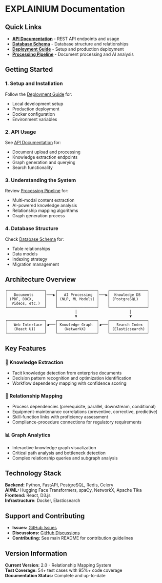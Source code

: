 # EXPLAINIUM Documentation

## Quick Links

- **[API Documentation](api.md)** - REST API endpoints and usage
- **[Database Schema](database.md)** - Database structure and relationships
- **[Deployment Guide](deployment.md)** - Setup and production deployment
- **[Processing Pipeline](processing.md)** - Document processing and AI analysis

## Getting Started

### 1. Setup and Installation
Follow the [Deployment Guide](deployment.md) for:
- Local development setup
- Production deployment
- Docker configuration
- Environment variables

### 2. API Usage
See [API Documentation](api.md) for:
- Document upload and processing
- Knowledge extraction endpoints
- Graph generation and querying
- Search functionality

### 3. Understanding the System
Review [Processing Pipeline](processing.md) for:
- Multi-modal content extraction
- AI-powered knowledge analysis
- Relationship mapping algorithms
- Graph generation process

### 4. Database Structure
Check [Database Schema](database.md) for:
- Table relationships
- Data models
- Indexing strategy
- Migration management

## Architecture Overview

```
┌─────────────────┐    ┌──────────────────┐    ┌─────────────────┐
│   Documents     │───▶│   AI Processing  │───▶│  Knowledge DB   │
│ (PDF, DOCX,     │    │ (NLP, ML Models) │    │ (PostgreSQL)    │
│  Videos, etc.)  │    │                  │    │                 │
└─────────────────┘    └──────────────────┘    └─────────────────┘
                                │                        │
                                ▼                        ▼
┌─────────────────┐    ┌──────────────────┐    ┌─────────────────┐
│   Web Interface │◀───│ Knowledge Graph  │◀───│   Search Index  │
│   (React UI)    │    │   (NetworkX)     │    │ (Elasticsearch) │
└─────────────────┘    └──────────────────┘    └─────────────────┘
```

## Key Features

### 🧠 Knowledge Extraction
- Tacit knowledge detection from enterprise documents
- Decision pattern recognition and optimization identification
- Workflow dependency mapping with confidence scoring

### 🔗 Relationship Mapping
- Process dependencies (prerequisite, parallel, downstream, conditional)
- Equipment-maintenance correlations (preventive, corrective, predictive)
- Skill-function links with proficiency assessment
- Compliance-procedure connections for regulatory requirements

### 📊 Graph Analytics
- Interactive knowledge graph visualization
- Critical path analysis and bottleneck detection
- Complex relationship queries and subgraph analysis

## Technology Stack

**Backend:** Python, FastAPI, PostgreSQL, Redis, Celery  
**AI/ML:** Hugging Face Transformers, spaCy, NetworkX, Apache Tika  
**Frontend:** React, D3.js  
**Infrastructure:** Docker, Elasticsearch

## Support and Contributing

- **Issues:** [GitHub Issues](https://github.com/imaddde867/explainium-2.0/issues)
- **Discussions:** [GitHub Discussions](https://github.com/imaddde867/explainium-2.0/discussions)
- **Contributing:** See main README for contribution guidelines

## Version Information

**Current Version:** 2.0 - Relationship Mapping System  
**Test Coverage:** 54+ test cases with 95%+ code coverage  
**Documentation Status:** Complete and up-to-date